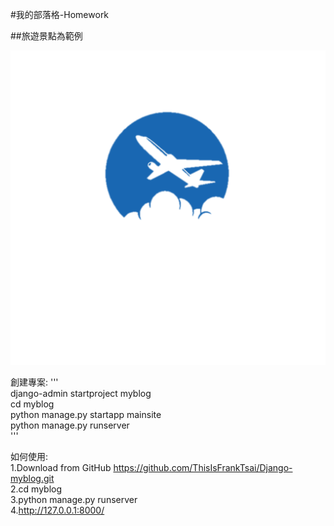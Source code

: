 #我的部落格-Homework  

##旅遊景點為範例

![Alt text](static/images/logo.png)

創建專案:
'''  
django-admin startproject myblog  
cd myblog  
python manage.py startapp mainsite  
python manage.py runserver  
'''

如何使用:  
1.Download from GitHub https://github.com/ThisIsFrankTsai/Django-myblog.git  
2.cd myblog  
3.python manage.py runserver  
4.http://127.0.0.1:8000/  